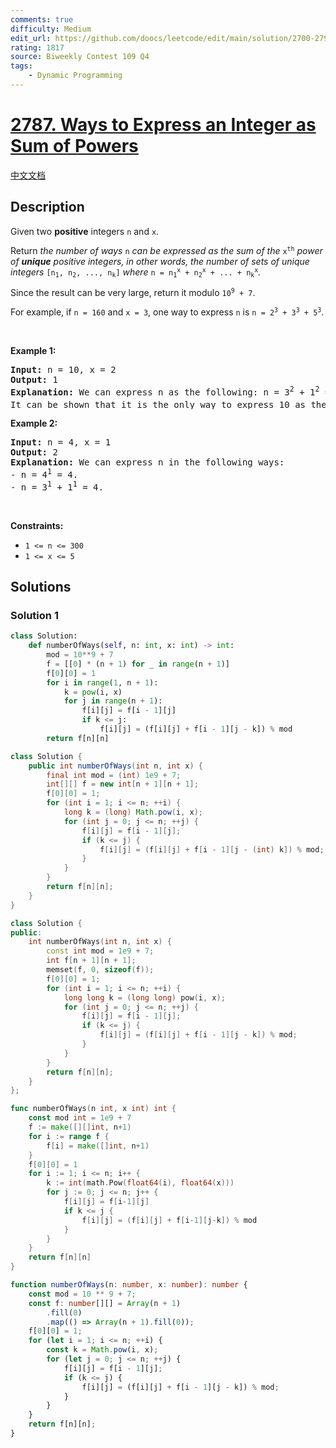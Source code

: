 ```yaml
---
comments: true
difficulty: Medium
edit_url: https://github.com/doocs/leetcode/edit/main/solution/2700-2799/2787.Ways%20to%20Express%20an%20Integer%20as%20Sum%20of%20Powers/README_EN.md
rating: 1817
source: Biweekly Contest 109 Q4
tags:
    - Dynamic Programming
---
```


<!-- problem:start -->

# [2787. Ways to Express an Integer as Sum of Powers](https://leetcode.com/problems/ways-to-express-an-integer-as-sum-of-powers)

[中文文档](/solution/2700-2799/2787.Ways%20to%20Express%20an%20Integer%20as%20Sum%20of%20Powers/README.md)

## Description

<!-- description:start -->

<p>Given two <strong>positive</strong> integers <code>n</code> and <code>x</code>.</p>

<p>Return <em>the number of ways </em><code>n</code><em> can be expressed as the sum of the </em><code>x<sup>th</sup></code><em> power of <strong>unique</strong> positive integers, in other words, the number of sets of unique integers </em><code>[n<sub>1</sub>, n<sub>2</sub>, ..., n<sub>k</sub>]</code><em> where </em><code>n = n<sub>1</sub><sup>x</sup> + n<sub>2</sub><sup>x</sup> + ... + n<sub>k</sub><sup>x</sup></code><em>.</em></p>

<p>Since the result can be very large, return it modulo <code>10<sup>9</sup> + 7</code>.</p>

<p>For example, if <code>n = 160</code> and <code>x = 3</code>, one way to express <code>n</code> is <code>n = 2<sup>3</sup> + 3<sup>3</sup> + 5<sup>3</sup></code>.</p>

<p>&nbsp;</p>
<p><strong class="example">Example 1:</strong></p>

<pre>
<strong>Input:</strong> n = 10, x = 2
<strong>Output:</strong> 1
<strong>Explanation:</strong> We can express n as the following: n = 3<sup>2</sup> + 1<sup>2</sup> = 10.
It can be shown that it is the only way to express 10 as the sum of the 2<sup>nd</sup> power of unique integers.
</pre>

<p><strong class="example">Example 2:</strong></p>

<pre>
<strong>Input:</strong> n = 4, x = 1
<strong>Output:</strong> 2
<strong>Explanation:</strong> We can express n in the following ways:
- n = 4<sup>1</sup> = 4.
- n = 3<sup>1</sup> + 1<sup>1</sup> = 4.
</pre>

<p>&nbsp;</p>
<p><strong>Constraints:</strong></p>

<ul>
	<li><code>1 &lt;= n &lt;= 300</code></li>
	<li><code>1 &lt;= x &lt;= 5</code></li>
</ul>

<!-- description:end -->

## Solutions

<!-- solution:start -->

### Solution 1

<!-- tabs:start -->

```python
class Solution:
    def numberOfWays(self, n: int, x: int) -> int:
        mod = 10**9 + 7
        f = [[0] * (n + 1) for _ in range(n + 1)]
        f[0][0] = 1
        for i in range(1, n + 1):
            k = pow(i, x)
            for j in range(n + 1):
                f[i][j] = f[i - 1][j]
                if k <= j:
                    f[i][j] = (f[i][j] + f[i - 1][j - k]) % mod
        return f[n][n]
```

```java
class Solution {
    public int numberOfWays(int n, int x) {
        final int mod = (int) 1e9 + 7;
        int[][] f = new int[n + 1][n + 1];
        f[0][0] = 1;
        for (int i = 1; i <= n; ++i) {
            long k = (long) Math.pow(i, x);
            for (int j = 0; j <= n; ++j) {
                f[i][j] = f[i - 1][j];
                if (k <= j) {
                    f[i][j] = (f[i][j] + f[i - 1][j - (int) k]) % mod;
                }
            }
        }
        return f[n][n];
    }
}
```

```cpp
class Solution {
public:
    int numberOfWays(int n, int x) {
        const int mod = 1e9 + 7;
        int f[n + 1][n + 1];
        memset(f, 0, sizeof(f));
        f[0][0] = 1;
        for (int i = 1; i <= n; ++i) {
            long long k = (long long) pow(i, x);
            for (int j = 0; j <= n; ++j) {
                f[i][j] = f[i - 1][j];
                if (k <= j) {
                    f[i][j] = (f[i][j] + f[i - 1][j - k]) % mod;
                }
            }
        }
        return f[n][n];
    }
};
```

```go
func numberOfWays(n int, x int) int {
	const mod int = 1e9 + 7
	f := make([][]int, n+1)
	for i := range f {
		f[i] = make([]int, n+1)
	}
	f[0][0] = 1
	for i := 1; i <= n; i++ {
		k := int(math.Pow(float64(i), float64(x)))
		for j := 0; j <= n; j++ {
			f[i][j] = f[i-1][j]
			if k <= j {
				f[i][j] = (f[i][j] + f[i-1][j-k]) % mod
			}
		}
	}
	return f[n][n]
}
```

```ts
function numberOfWays(n: number, x: number): number {
    const mod = 10 ** 9 + 7;
    const f: number[][] = Array(n + 1)
        .fill(0)
        .map(() => Array(n + 1).fill(0));
    f[0][0] = 1;
    for (let i = 1; i <= n; ++i) {
        const k = Math.pow(i, x);
        for (let j = 0; j <= n; ++j) {
            f[i][j] = f[i - 1][j];
            if (k <= j) {
                f[i][j] = (f[i][j] + f[i - 1][j - k]) % mod;
            }
        }
    }
    return f[n][n];
}
```

<!-- tabs:end -->

<!-- solution:end -->

<!-- problem:end -->
